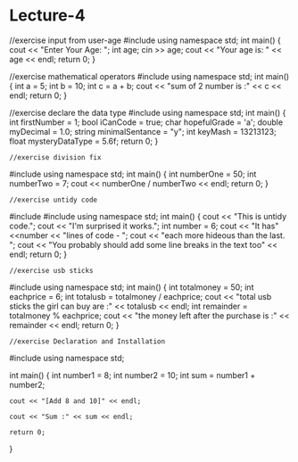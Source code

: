 # Lecture-4
//exercise input from user-age
#include <iostream>
using namespace std;
int main()
{
	cout << "Enter Your Age: ";
	int age;
	cin >> age;
	cout << "Your age is: " << age << endl;
	return 0;
}
  
  
  
  
  //exercise mathematical operators
#include <iostream>
using namespace std;
int main()
{
	int a = 5;
	int b = 10;
	int c = a + b;
	cout << "sum of 2 number is :" << c << endl;
	return 0;
}



//exercise declare the data type
#include <iostream> 
using namespace std;
int main() {
	int firstNumber = 1;
	bool iCanCode = true;
	char hopefulGrade = 'a';
	double myDecimal = 1.0;
	string minimalSentance = "y";
	int keyMash = 13213123;
	float mysteryDataType = 5.6f;
	return 0;
}

	
	
	//exercise division fix
#include <iostream>
using namespace std;
int main() {
	int numberOne = 50;
	int numberTwo = 7;
	cout << numberOne / numberTwo << endl;
	return 0;
}

	
	
	
	//exercise untidy code
#include <iostream> 
#include <string> 
using namespace std;
int main() {
	cout << "This is untidy code.";
	cout << "I'm surprised it works.";
	int number = 6;
	cout << "It has" <<number << "lines of code - ";
	cout << "each more hideous than the last. ";
	cout << "You probably should add some line breaks in the text too" << endl;
	return 0;
}

	
	
	//exercise usb sticks
#include <iostream>
using namespace std;
int main()
{
	int totalmoney = 50;
	int eachprice = 6;
	int totalusb = totalmoney / eachprice;
	cout << "total usb sticks the girl can buy are :" << totalusb << endl;
	int remainder = totalmoney % eachprice;
	cout << "the money left after the purchase is :" << remainder << endl;
	return 0;
}

	
	
	
	//exercise Declaration and Installation
#include <iostream>
using namespace std;

int main()
{
	int number1 = 8;
	int number2 = 10;
	int sum = number1 + number2;

	cout << "[Add 8 and 10]" << endl;

	cout << "Sum :" << sum << endl;

	return 0;

}
